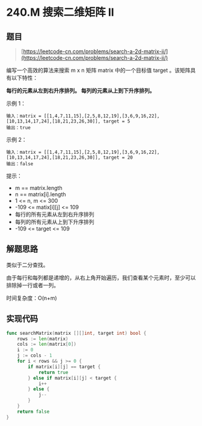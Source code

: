 # 240.M 搜索二维矩阵 II

## 题目

> [https://leetcode-cn.com/problems/search-a-2d-matrix-ii/](https://leetcode-cn.com/problems/search-a-2d-matrix-ii/)

编写一个高效的算法来搜索 m x n 矩阵 matrix 中的一个目标值 target 。该矩阵具有以下特性：

**每行的元素从左到右升序排列。 每列的元素从上到下升序排列。**

示例 1：

```
输入：matrix = [[1,4,7,11,15],[2,5,8,12,19],[3,6,9,16,22],[10,13,14,17,24],[18,21,23,26,30]], target = 5 
输出：true 
```

示例 2：

```
输入：matrix = [[1,4,7,11,15],[2,5,8,12,19],[3,6,9,16,22],[10,13,14,17,24],[18,21,23,26,30]], target = 20 
输出：false
```



提示：

* m == matrix.length&#x20;
* n == matrix\[i].length&#x20;
* 1 <= n, m <= 300&#x20;
* \-109 <= matix\[i]\[j] <= 109&#x20;
* 每行的所有元素从左到右升序排列&#x20;
* 每列的所有元素从上到下升序排列&#x20;
* \-109 <= target <= 109

## 解题思路

类似于二分查找。

由于每行和每列都是递增的，从右上角开始遍历，我们查看某个元素时，至少可以排除掉一行或者一列。

时间复杂度：O(n+m)

## 实现代码

```go
func searchMatrix(matrix [][]int, target int) bool {
	rows := len(matrix)
	cols := len(matrix[0])
	i := 0
	j := cols - 1
	for i < rows && j >= 0 {
		if matrix[i][j] == target {
			return true
		} else if matrix[i][j] < target {
			i++
		} else {
			j--
		}
	}
	return false
}
```

